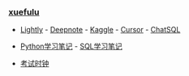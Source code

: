 ### **[xuefulu](http://xuefulu.com/)**

+ [Lightly](https://lightly.teamcode.com/login) - [Deepnote](https://deepnote.com/sign-in) - [Kaggle](https://www.kaggle.com/) - [Cursor](https://www.cursor.so/) - [ChatSQL](https://www.sqltranslate.app)

+ [Python学习笔记](https://docs.qq.com/doc/DV1hMbVJrcmhJZmJv?&u=c70a4279e8054beba0fa48c37c0580d3) - [SQL学习笔记](https://docs.qq.com/doc/DV3VqVVpNcXRBRFZ6?&u=c70a4279e8054beba0fa48c37c0580d3)

+ [考试时钟](http://508cst.gcu.edu.cn/clock/)
